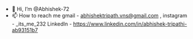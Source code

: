 - 👋 Hi, I’m @Abhishek-72
- 📫 How to reach me gmail - abhishektripath.vns@gmail.com , instagram - _its_me_232 LinkedIn - https://www.linkedin.com/in/abhishek-tripathi-ab93151b7

<!---
Abhishek-72/Abhishek-72 is a ✨ special ✨ repository because its `README.md` (this file) appears on your GitHub profile.
You can click the Preview link to take a look at your changes.
--->
